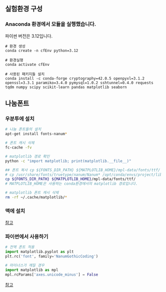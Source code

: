 ## 실험환경 구성

### Anaconda 환경에서 모듈을 실행했습니다.
파이썬 버전은 3.12입니다.
```shell
# 환경 생성
conda create -n cfEnv python=3.12

# 환경실행
conda activate cfEnv

# 사용된 패키지들 설치
conda install -c conda-forge cryptography=42.0.5 openpyxl=3.1.2 openssl=3.3.1 paramiko=3.4.0 pymysql=1.0.2 sshtunnel=0.4.0 requests tqdm numpy scipy scikit-learn pandas matplotlib seaborn
```

## 나눔폰트
### 우분투에 설치

```bash
# 나눔 폰트들의 설치
apt-get install fonts-nanum*

# 폰트 캐시 삭제
fc-cache -fv

# matplotlib 경로 확인
python -c "import matplotlib; print(matplotlib.__file__)"

## 폰트 복사 cp ${FONTS_DIR_PATH} ${MATPLOTLIB_HOME}/mpl-data/fonts/ttf/
# cp /usr/share/fonts/truetype/nanum/Nanum* /opt/conda/envs/project/lib/python3.8/site-packages/matplotlib/mpl-data/fonts/ttf/
cp ${FONTS_DIR_PATH} ${MATPLOTLIB_HOME}/mpl-data/fonts/ttf/
# MATPLOTLIB_HOME은 사용하는 conda환경에서의 matplotlib 경로입니다.

# matplotlib 폰트 캐시 삭제
rm -rf ~/.cache/matplotlib/*
```

### 맥에 설치

[참고](https://dev-adela.tistory.com/59)

### 파이썬에서 사용하기 

```python
# 전역 폰트 적용
import matplotlib.pyplot as plt
plt.rc('font', family='NanumGothicCoding')

# 마이너스가 깨질 경우
import matplotlib as mpl
mpl.rcParams['axes.unicode_minus'] = False
```

[참고](https://velog.io/@redgreen/Linux-linux에서-Matplotlib-한글폰트-설정하기)

